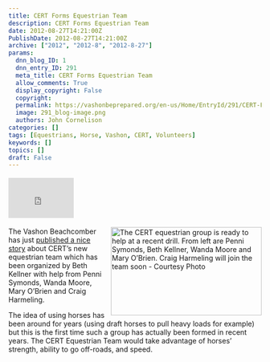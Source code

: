 ```yaml
---
title: CERT Forms Equestrian Team
description: CERT Forms Equestrian Team
date: 2012-08-27T14:21:00Z
PublishDate: 2012-08-27T14:21:00Z
archive: ["2012", "2012-8", "2012-8-27"]
params:
  dnn_blog_ID: 1
  dnn_entry_ID: 291
  meta_title: CERT Forms Equestrian Team
  allow_comments: True
  display_copyright: False
  copyright:
  permalink: https://vashonbeprepared.org/en-us/Home/EntryId/291/CERT-Forms-Equestrian-Team
  image: 291_blog-image.png
  authors: John Cornelison
categories: []
tags: [Equestrians, Horse, Vashon, CERT, Volunteers]
keywords: []
topics: []
draft: False
---
```


<div class="wlWriterHeaderFooter" style="padding-bottom: 4px; margin: 0px; padding-left: 0px; padding-right: 0px; float: none; padding-top: 4px;"><iframe src="http://www.facebook.com/widgets/like.php?href=http://vashonbeprepared.org/News/Blogs/VashonPreparedness/tabid/164/EntryId/291/CERT-Forms-Equestrian-Team.aspx" frameborder="0" scrolling="no" style="width: 130px; height: 80px;border: medium none;"></iframe></div>
<p><img width="300" height="176" title="The CERT equestrian group is ready to help at a recent drill. From left are Penni Symonds, Beth Kellner, Wanda Moore and Mary O&rsquo;Brien. Craig Harmeling will join the team soon" align="right" style="margin: 0px 0px 5px 5px; display: inline; float: right;border: 0px solid;" alt="The CERT equestrian group is ready to help at a recent drill. From left are Penni Symonds, Beth Kellner, Wanda Moore and Mary O&rsquo;Brien. Craig Harmeling will join the team soon - Courtesy Photo" src="http://media.pnwlocalnews.com/images/600*351/76292vashonCERThorsefolks-web.jpg" />The Vashon Beachcomber has just <a href="http://www.vashonbeachcomber.com/news/166944596.html" target="_blank">published a nice story</a> about CERT&rsquo;s new equestrian team which has been organized by Beth Kellner with help from Penni Symonds, Wanda Moore, Mary O&rsquo;Brien and Craig Harmeling.</p>
<p>The idea of using horses has been around for years (using draft horses to pull heavy loads for example) but this is the first time such a group has actually been formed in recent years. The CERT Equestrian Team would take advantage of horses&rsquo; strength, ability to go off-roads, and speed.</p>
